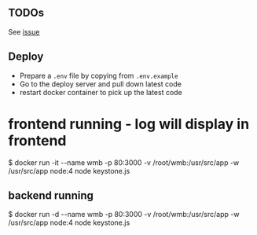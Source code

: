 ## TODOs

See [issue](https://github.com/sophiahuxh/wmb/issues)

## Deploy

- Prepare a `.env` file by copying from `.env.example`
- Go to the deploy server and pull down latest code
- restart docker container to pick up the latest code

# frontend running - log will display in frontend
$ docker run -it --name wmb -p 80:3000 -v /root/wmb:/usr/src/app -w /usr/src/app node:4 node keystone.js 

## backend running
$ docker run -d --name wmb -p 80:3000 -v /root/wmb:/usr/src/app -w /usr/src/app node:4 node keystone.js
